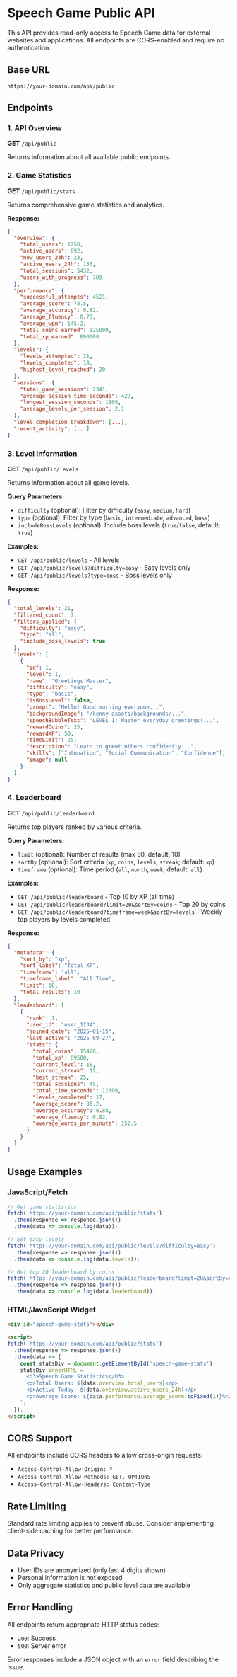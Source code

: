 # Speech Game Public API

This API provides read-only access to Speech Game data for external websites and applications. All endpoints are CORS-enabled and require no authentication.

## Base URL
```
https://your-domain.com/api/public
```

## Endpoints

### 1. API Overview
**GET** `/api/public`

Returns information about all available public endpoints.

### 2. Game Statistics
**GET** `/api/public/stats`

Returns comprehensive game statistics and analytics.

**Response:**
```json
{
  "overview": {
    "total_users": 1250,
    "active_users": 892,
    "new_users_24h": 23,
    "active_users_24h": 156,
    "total_sessions": 5432,
    "users_with_progress": 789
  },
  "performance": {
    "successful_attempts": 4521,
    "average_score": 78.5,
    "average_accuracy": 0.82,
    "average_fluency": 0.75,
    "average_wpm": 145.2,
    "total_coins_earned": 125000,
    "total_xp_earned": 890000
  },
  "levels": {
    "levels_attempted": 21,
    "levels_completed": 18,
    "highest_level_reached": 20
  },
  "sessions": {
    "total_game_sessions": 2341,
    "average_session_time_seconds": 420,
    "longest_session_seconds": 1800,
    "average_levels_per_session": 2.1
  },
  "level_completion_breakdown": [...],
  "recent_activity": [...]
}
```

### 3. Level Information
**GET** `/api/public/levels`

Returns information about all game levels.

**Query Parameters:**
- `difficulty` (optional): Filter by difficulty (`easy`, `medium`, `hard`)
- `type` (optional): Filter by type (`basic`, `intermediate`, `advanced`, `boss`)
- `includeBossLevels` (optional): Include boss levels (`true`/`false`, default: `true`)

**Examples:**
- `GET /api/public/levels` - All levels
- `GET /api/public/levels?difficulty=easy` - Easy levels only
- `GET /api/public/levels?type=boss` - Boss levels only

**Response:**
```json
{
  "total_levels": 21,
  "filtered_count": 7,
  "filters_applied": {
    "difficulty": "easy",
    "type": "all",
    "include_boss_levels": true
  },
  "levels": [
    {
      "id": 1,
      "level": 1,
      "name": "Greetings Master",
      "difficulty": "easy",
      "type": "basic",
      "isBossLevel": false,
      "prompt": "Hello! Good morning everyone...",
      "backgroundImage": "/kenny-assets/backgrounds/...",
      "speechBubbleText": "LEVEL 1: Master everyday greetings!...",
      "rewardCoins": 25,
      "rewardXP": 50,
      "timeLimit": 25,
      "description": "Learn to greet others confidently...",
      "skills": ["Intonation", "Social Communication", "Confidence"],
      "image": null
    }
  ]
}
```

### 4. Leaderboard
**GET** `/api/public/leaderboard`

Returns top players ranked by various criteria.

**Query Parameters:**
- `limit` (optional): Number of results (max 50, default: 10)
- `sortBy` (optional): Sort criteria (`xp`, `coins`, `levels`, `streak`; default: `xp`)
- `timeframe` (optional): Time period (`all`, `month`, `week`; default: `all`)

**Examples:**
- `GET /api/public/leaderboard` - Top 10 by XP (all time)
- `GET /api/public/leaderboard?limit=20&sortBy=coins` - Top 20 by coins
- `GET /api/public/leaderboard?timeframe=week&sortBy=levels` - Weekly top players by levels completed

**Response:**
```json
{
  "metadata": {
    "sort_by": "xp",
    "sort_label": "Total XP",
    "timeframe": "all",
    "timeframe_label": "All Time",
    "limit": 10,
    "total_results": 10
  },
  "leaderboard": [
    {
      "rank": 1,
      "user_id": "user_1234",
      "joined_date": "2025-01-15",
      "last_active": "2025-09-27",
      "stats": {
        "total_coins": 15420,
        "total_xp": 89500,
        "current_level": 18,
        "current_streak": 12,
        "best_streak": 25,
        "total_sessions": 45,
        "total_time_seconds": 12600,
        "levels_completed": 17,
        "average_score": 85.2,
        "average_accuracy": 0.88,
        "average_fluency": 0.82,
        "average_words_per_minute": 152.5
      }
    }
  ]
}
```

## Usage Examples

### JavaScript/Fetch
```javascript
// Get game statistics
fetch('https://your-domain.com/api/public/stats')
  .then(response => response.json())
  .then(data => console.log(data));

// Get easy levels
fetch('https://your-domain.com/api/public/levels?difficulty=easy')
  .then(response => response.json())
  .then(data => console.log(data.levels));

// Get top 20 leaderboard by coins
fetch('https://your-domain.com/api/public/leaderboard?limit=20&sortBy=coins')
  .then(response => response.json())
  .then(data => console.log(data.leaderboard));
```

### HTML/JavaScript Widget
```html
<div id="speech-game-stats"></div>

<script>
fetch('https://your-domain.com/api/public/stats')
  .then(response => response.json())
  .then(data => {
    const statsDiv = document.getElementById('speech-game-stats');
    statsDiv.innerHTML = `
      <h3>Speech Game Statistics</h3>
      <p>Total Users: ${data.overview.total_users}</p>
      <p>Active Today: ${data.overview.active_users_24h}</p>
      <p>Average Score: ${data.performance.average_score.toFixed(1)}%</p>
    `;
  });
</script>
```

## CORS Support

All endpoints include CORS headers to allow cross-origin requests:
- `Access-Control-Allow-Origin: *`
- `Access-Control-Allow-Methods: GET, OPTIONS`
- `Access-Control-Allow-Headers: Content-Type`

## Rate Limiting

Standard rate limiting applies to prevent abuse. Consider implementing client-side caching for better performance.

## Data Privacy

- User IDs are anonymized (only last 4 digits shown)
- Personal information is not exposed
- Only aggregate statistics and public level data are available

## Error Handling

All endpoints return appropriate HTTP status codes:
- `200`: Success
- `500`: Server error

Error responses include a JSON object with an `error` field describing the issue.

